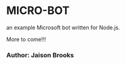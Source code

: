 # MICRO-BOT
an example Microsoft bot written for Node.js. 

More to come!!!

### Author: Jaison Brooks
